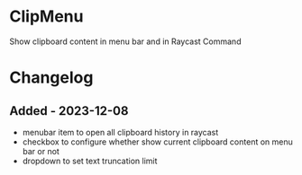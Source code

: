 # ClipMenu

Show clipboard content in menu bar and in Raycast Command

# Changelog

## Added - 2023-12-08

- menubar item to open all clipboard history in raycast
- checkbox to configure whether show current clipboard content on menu bar or not
- dropdown to set text truncation limit
